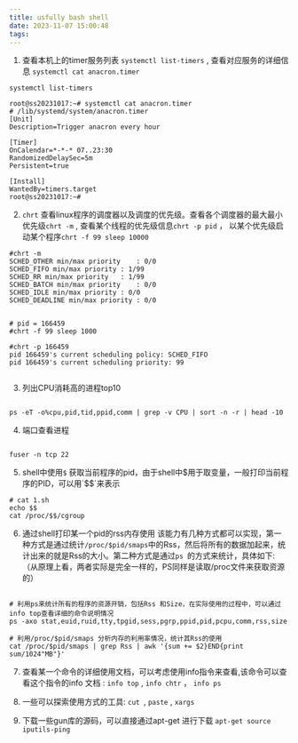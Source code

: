 ```yaml
---
title: usfully bash shell
date: 2023-11-07 15:00:48
tags:
---
```


1. 查看本机上的timer服务列表 `systemctl list-timers` , 查看对应服务的详细信息 `systemctl cat anacron.timer`
```shell
systemctl list-timers

root@ss20231017:~# systemctl cat anacron.timer
# /lib/systemd/system/anacron.timer
[Unit]
Description=Trigger anacron every hour

[Timer]
OnCalendar=*-*-* 07..23:30
RandomizedDelaySec=5m
Persistent=true

[Install]
WantedBy=timers.target
root@ss20231017:~#

```

2. `chrt` 查看linux程序的调度器以及调度的优先级。查看各个调度器的最大最小优先级`chrt -m` , 查看某个线程的优先级信息`chrt -p pid` ， 以某个优先级启动某个程序`chrt -f 99 sleep 10000` 

```shell
#chrt -m 
SCHED_OTHER min/max priority	: 0/0
SCHED_FIFO min/max priority	: 1/99
SCHED_RR min/max priority	: 1/99
SCHED_BATCH min/max priority	: 0/0
SCHED_IDLE min/max priority	: 0/0
SCHED_DEADLINE min/max priority	: 0/0


# pid = 166459
#chrt -f 99 sleep 1000

#chrt -p 166459
pid 166459's current scheduling policy: SCHED_FIFO
pid 166459's current scheduling priority: 99


```


3. 列出CPU消耗高的进程top10 
```shell

ps -eT -o%cpu,pid,tid,ppid,comm | grep -v CPU | sort -n -r | head -10

```


4. 端口查看进程

```shell

fuser -n tcp 22

```

5. shell中使用`$` 获取当前程序的pid，由于shell中$用于取变量，一般打印当前程序的PID，可以用`$$`来表示
```shell
# cat 1.sh
echo $$
cat /proc/$$/cgroup

```

6. 通过shell打印某一个pid的rss内存使用
该能力有几种方式都可以实现，第一种方式是通过统计`/proc/$pid/smaps`中的Rss，然后将所有的数据加起来，统计出来的就是Rss的大小。第二种方式是通过`ps `的方式来统计，具体如下:（从原理上看，两者实际是完全一样的，PS同样是读取/proc文件来获取资源的）

```shell

# 利用ps来统计所有的程序的资源开销，包括Rss 和Size，在实际使用的过程中，可以通过info top查看详细的命令说明情况
ps -axo stat,euid,ruid,tty,tpgid,sess,pgrp,ppid,pid,pcpu,comm,rss,size

# 利用/proc/$pid/smaps 分析内存的利用率情况，统计其Rss的使用
cat /proc/$pid/smaps | grep Rss | awk '{sum += $2}END{print sum/1024"MB"}' 

```

7. 查看某一个命令的详细使用文档，可以考虑使用info指令来查看,该命令可以查看这个指令的info 文档 : `info top` , `info chtr` ， `info ps `

8. 一些可以探索使用方式的工具: `cut `, `paste` , `xargs`


9. 下载一些gun库的源码，可以直接通过apt-get 进行下载 `apt-get source iputils-ping`

